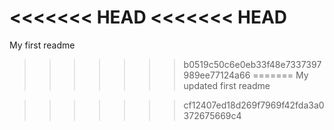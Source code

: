 <<<<<<< HEAD
<<<<<<< HEAD
=======
My first readme

>>>>>>> b0519c50c6e0eb33f48e7337397989ee77124a66
=======
My updated first readme

>>>>>>> cf12407ed18d269f7969f42fda3a0372675669c4
